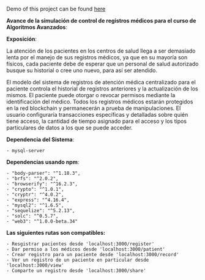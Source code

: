 Demo of this project can be found [here](https://www.youtube.com/watch?v=aE1Cxbio5l8)

**Avance de la simulación de control de registros médicos para el curso de Algoritmos Avanzados**:

**Exposición**:

La atención de los pacientes en los centros de salud llega a ser demasiado lenta por el manejo de sus registros médicos, ya que en su mayoría son físicos, cada paciente debe de esperar que un personal de salud autorizado busque su historial o cree uno nuevo, para así ser atendido.

El modelo del sistema de registros de atención médica centralizado para el paciente controla el historial de registros anteriores y la actualización de los mismos. El paciente puede otorgar o revocar permisos mediante la identificación del médico. Todos los registros médicos estarán protegidos en la red blockchain y permanecerán a prueba de manipulaciones. El usuario configuraría transacciones específicas y detalladas sobre quién tiene acceso, la cantidad de tiempo asignado para el acceso y los tipos particulares de datos a los que se puede acceder.

**Dependencia del Sistema**:

    - mysql-server

**Dependencias usando npm**:
    
    - "body-parser": "^1.18.3",
    - "brfs": "^2.0.2",
    - "browserify": "^16.2.3",
    - "crypto": "^1.0.1",
    - "cryptr": "^4.0.2",
    - "express": "^4.16.4",
    - "mysql2": "^1.6.5",
    - "sequelize": "^5.2.13",
    - "solc": "^0.5.7",
    - "web3": "^1.0.0-beta.34"


**Las siguientes rutas son compatibles:**
    
    - Resgistrar pacientes desde 'localhost:3000/register'
    - Dar permiso a los médicos desde 'localhost:3000/patient'
    - Crear registro para un paciente desde 'localhost:3000/record'
    - Ver un registro de un paciente en particular desde 'localhost:3000/view'
    - Comparte un registro desde 'localhost:3000/share'



